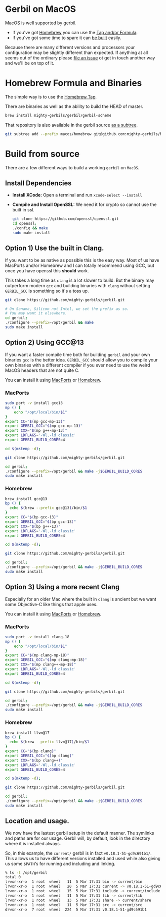 # Gerbil on MacOS

MacOS is well supported by gerbil.

-   If you've got [Homebrew](https://brew.sh/) you can use the [Tap and/or Formula](#homebrew-formula-and-binaries).
-   If you've got some time to spare it can [be built](#raw-build) easily.

Because there are many different versions and processors your configuration may be slightly different than expected. If anything at all seems out of the ordinary please [file an issue](https://github.com/mighty-gerbils/gerbil/issues) ot get in touch another way and we'll be on top of it.


<a id="homebrew-formula-and-binaries"></a>

# Homebrew Formula and Binaries

The simple way is to use the [Homebrew Tap](https://github.com/mighty-gerbils/homebrew-gerbil).

There are binaries as well as the ability to build the HEAD of master.

```sh
brew install mighty-gerbils/gerbil/gerbil-scheme
```

That repository is also available in the gerbil source [as a subtree](homebrew/README.md).

```sh
git subtree add --prefix macos/homebrew git@github.com:mighty-gerbils/homebrew-gerbil.git main --squash
```


<a id="raw-build"></a>

# Build from source

There are a few different ways to build a working `gerbil` on `MacOS`.


## Install Dependencies

-   **Install XCode:** Open a terminal and run `xcode-select --install`

-   **Compile and Install OpenSSL:** We need it for crypto so cannot use the built in ssl.
    
    ```sh
    git clone https://github.com/openssl/openssl.git
    cd openssl;
    ./config && make
    sudo make install
    ```


## Option 1) Use the built in Clang.

If you want to be as native as possible this is the easy way. Most of us have MacPorts and/or Homebrew and I can totally recommend using GCC, but once you have openssl this **should** work.

This takes a long time as `clang` is a lot slower to build. But the binary may outperform modern `gcc` and building binaries with `clang` without setting `GERBIL_GCC` is something so it's a toss up.

```sh
git clone https://github.com/mighty-gerbils/gerbil.git

# On Sonama, Silicon not Intel, we set the prefix as so.
# You may want it elsewhere.
cd gerbil;
./configure --prefix=/opt/gerbil && make
sudo make install
```


## Option 2) Using GCC@13

If you want a faster compile time both for building `gerbil` and your own binaries `gcc` is the better idea. `GERBIL_GCC` should allow you to compile your own binaries with a different compiler if you ever need to use the weird MacOS headers that are not quite C.

You can install it using [MacPorts](https://www.macports.org/) or [Homebrew](https://brew.sh/).


### MacPorts

```sh
sudo port -v install gcc13
mp () {
    echo "/opt/local/bin/$1"
}
export CC="$(mp gcc-mp-13)"
export GERBIL_GCC="$(mp gcc-mp-13)"
export CXX="$(mp g++-mp-13)"
export LDFLAGS='-Wl,-ld_classic'
export GERBIL_BUILD_CORES=4

cd $(mktemp -d);

git clone https://github.com/mighty-gerbils/gerbil.git

cd gerbil;
./configure --prefix=/opt/gerbil && make -j$GERBIL_BUILD_CORES
sudo make install

```


### Homebrew

```sh
brew install gcc@13
bp () {
  echo $(brew --prefix gcc@13)/bin/$1
}
export CC="$(bp gcc-13)"
export GERBIL_GCC="$(bp gcc-13)"
export CXX="$(bp g++-13)"
export LDFLAGS='-Wl,-ld_classic'
export GERBIL_BUILD_CORES=4

cd $(mktemp -d);

git clone https://github.com/mighty-gerbils/gerbil.git

cd gerbil;
./configure --prefix=/opt/gerbil && make -j$GERBIL_BUILD_CORES
sudo make install

```


## Option 3) Using a more recent Clang

Especially for an older Mac where the built in `clang` is ancient but we want some Objective-C like things that apple uses.

You can install it using [MacPorts](https://www.macports.org/) or [Homebrew](https://brew.sh/).


### MacPorts

```sh
sudo port -v install clang-18
mp () {
    echo "/opt/local/bin/$1"
}
export CC="$(mp clang-mp-18)"
export GERBIL_GCC="$(mp clang-mp-18)"
export CXX="$(mp clang++-mp-18)"
export LDFLAGS='-Wl,-ld_classic'
export GERBIL_BUILD_CORES=4

cd $(mktemp -d);

git clone https://github.com/mighty-gerbils/gerbil.git

cd gerbil;
./configure --prefix=/opt/gerbil && make -j$GERBIL_BUILD_CORES
sudo make install

```


### Homebrew

```sh
brew install llvm@17
bp () {
  echo $(brew --prefix llvm@17)/bin/$1
}
export CC="$(bp clang)"
export GERBIL_GCC="$(bp clang)"
export CXX="$(bp clang++)"
export LDFLAGS='-Wl,-ld_classic'
export GERBIL_BUILD_CORES=4

cd $(mktemp -d);

git clone https://github.com/mighty-gerbils/gerbil.git

cd gerbil;
./configure --prefix=/opt/gerbil && make -j$GERBIL_BUILD_CORES
sudo make install

```


## Location and usage.

We now have the lastest gerbil setup in the default manner. The symlinks and paths are for our usage. Gerbil will, by default, look in the directory where it is installed always.

So, in this example, the `current/` gerbil is in fact `v0.18.1-51-gd9c691b1/`. This allows us to have different versions installed and used while also giving us some `$PATH`'s for running and including and linking.

```sh
% ls -l /opt/gerbil
total 0
lrwxr-xr-x  1 root  wheel   11  5 Mar 17:31 bin -> current/bin
lrwxr-xr-x  1 root  wheel   20  5 Mar 17:31 current -> v0.18.1-51-gd9c691b1
lrwxr-xr-x  1 root  wheel   15  5 Mar 17:31 include -> current/include
lrwxr-xr-x  1 root  wheel   11  5 Mar 17:31 lib -> current/lib
lrwxr-xr-x  1 root  wheel   13  5 Mar 17:31 share -> current/share
lrwxr-xr-x  1 root  wheel   11  5 Mar 17:31 src -> current/src
drwxr-xr-x  7 root  wheel  224  5 Mar 17:31 v0.18.1-51-gd9c691b1
```
